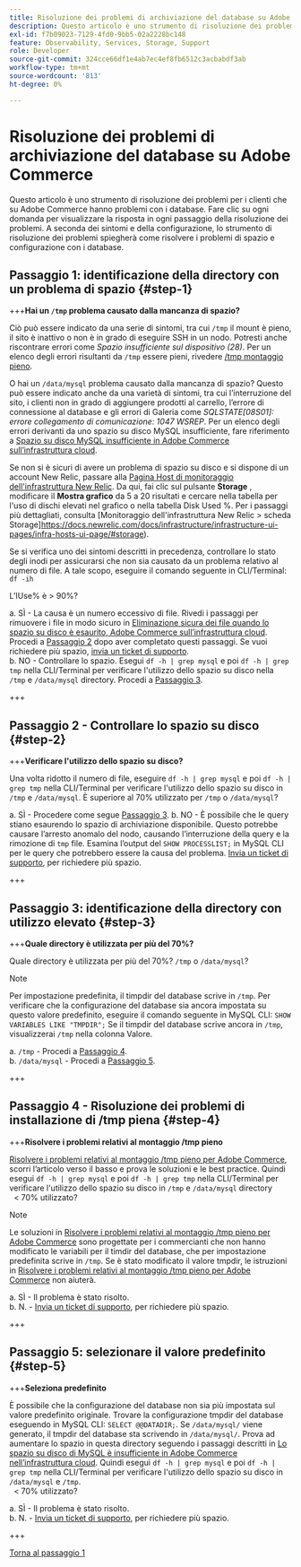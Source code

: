 ```yaml
---
title: Risoluzione dei problemi di archiviazione del database su Adobe Commerce
description: Questo articolo è uno strumento di risoluzione dei problemi per i clienti che su Adobe Commerce hanno problemi con i database. Fare clic su ogni domanda per visualizzare la risposta in ogni passaggio della risoluzione dei problemi. A seconda dei sintomi e della configurazione, lo strumento di risoluzione dei problemi spiegherà come risolvere i problemi di spazio e configurazione con i database.
exl-id: f7b09023-7129-4fd0-9bb5-02a2228bc148
feature: Observability, Services, Storage, Support
role: Developer
source-git-commit: 324cce66df1e4ab7ec4ef8fb6512c3acbabdf3ab
workflow-type: tm+mt
source-wordcount: '813'
ht-degree: 0%

---
```


# Risoluzione dei problemi di archiviazione del database su Adobe Commerce

Questo articolo è uno strumento di risoluzione dei problemi per i clienti che su Adobe Commerce hanno problemi con i database. Fare clic su ogni domanda per visualizzare la risposta in ogni passaggio della risoluzione dei problemi. A seconda dei sintomi e della configurazione, lo strumento di risoluzione dei problemi spiegherà come risolvere i problemi di spazio e configurazione con i database.

## Passaggio 1: identificazione della directory con un problema di spazio {#step-1}

+++**Hai un `/tmp` problema causato dalla mancanza di spazio?**

Ciò può essere indicato da una serie di sintomi, tra cui `/tmp` il mount è pieno, il sito è inattivo o non è in grado di eseguire SSH in un nodo. Potresti anche riscontrare errori come _Spazio insufficiente sul dispositivo (28)_. Per un elenco degli errori risultanti da `/tmp` essere pieni, rivedere [/tmp montaggio pieno](/help/troubleshooting/miscellaneous/tmp-mount-full.md).

O hai un `/data/mysql` problema causato dalla mancanza di spazio? Questo può essere indicato anche da una varietà di sintomi, tra cui l’interruzione del sito, i clienti non in grado di aggiungere prodotti al carrello, l’errore di connessione al database e gli errori di Galeria come _SQLSTATE\[08S01\]: errore collegamento di comunicazione: 1047 WSREP_. Per un elenco degli errori derivanti da uno spazio su disco MySQL insufficiente, fare riferimento a [Spazio su disco MySQL insufficiente in Adobe Commerce sull’infrastruttura cloud](/help/troubleshooting/database/mysql-disk-space-is-low-on-magento-commerce-cloud.md).

Se non si è sicuri di avere un problema di spazio su disco e si dispone di un account New Relic, passare alla [Pagina Host di monitoraggio dell&#39;infrastruttura New Relic](https://docs.newrelic.com/docs/infrastructure/infrastructure-ui-pages/infra-hosts-ui-page/). Da qui, fai clic sul pulsante **Storage** , modificare il **Mostra grafico** da 5 a 20 risultati e cercare nella tabella per l&#39;uso di dischi elevati nel grafico o nella tabella Disk Used %. Per i passaggi più dettagliati, consulta [Monitoraggio dell&#39;infrastruttura New Relic > scheda Storage]https://docs.newrelic.com/docs/infrastructure/infrastructure-ui-pages/infra-hosts-ui-page/#storage).

Se si verifica uno dei sintomi descritti in precedenza, controllare lo stato degli inodi per assicurarsi che non sia causato da un problema relativo al numero di file. A tale scopo, eseguire il comando seguente in CLI/Terminal:\
`df -ih`

L’IUse% è > 90%?

a. SÌ - La causa è un numero eccessivo di file. Rivedi i passaggi per rimuovere i file in modo sicuro in [Eliminazione sicura dei file quando lo spazio su disco è esaurito, Adobe Commerce sull’infrastruttura cloud](/help/troubleshooting/miscellaneous/safely-delete-files-when-out-of-disk-space-adobe-commerce-on-our-cloud-architecture.md). Procedi a [Passaggio 2](#step-2) dopo aver completato questi passaggi. Se vuoi richiedere più spazio, [invia un ticket di supporto](/help/help-center-guide/help-center/magento-help-center-user-guide.md#submit-ticket).\
b. NO - Controllare lo spazio. Esegui `df -h | grep mysql` e poi `df -h | grep tmp` nella CLI/Terminal per verificare l&#39;utilizzo dello spazio su disco nella `/tmp` e `/data/mysql` directory. Procedi a [Passaggio 3](#step-3).

+++

## Passaggio 2 - Controllare lo spazio su disco {#step-2}

+++**Verificare l&#39;utilizzo dello spazio su disco?**

Una volta ridotto il numero di file, eseguire `df -h | grep mysql` e poi `df -h | grep tmp` nella CLI/Terminal per verificare l&#39;utilizzo dello spazio su disco in `/tmp` e `/data/mysql`. È superiore al 70% utilizzato per `/tmp` o `/data/mysql`?

a. SÌ - Procedere come segue [Passaggio 3](#step-3).
b. NO - È possibile che le query stiano esaurendo lo spazio di archiviazione disponibile. Questo potrebbe causare l’arresto anomalo del nodo, causando l’interruzione della query e la rimozione di `tmp` file. Esamina l’output del `SHOW PROCESSLIST;` in MySQL CLI per le query che potrebbero essere la causa del problema. [Invia un ticket di supporto](/help/help-center-guide/help-center/magento-help-center-user-guide.md#submit-ticket), per richiedere più spazio.

+++

## Passaggio 3: identificazione della directory con utilizzo elevato {#step-3}

+++**Quale directory è utilizzata per più del 70%?**

Quale directory è utilizzata per più del 70%? `/tmp` o `/data/mysql`?

>[!NOTE]
>
>Per impostazione predefinita, il timpdir del database scrive in `/tmp`. Per verificare che la configurazione del database sia ancora impostata su questo valore predefinito, eseguire il comando seguente in MySQL CLI: `SHOW VARIABLES LIKE "TMPDIR";` Se il timpdir del database scrive ancora in `/tmp`, visualizzerai `/tmp` nella colonna Valore.

a. `/tmp` - Procedi a [Passaggio 4](#step-4). \
b. `/data/mysql` - Procedi a [Passaggio 5](#step-5).

+++

## Passaggio 4 - Risoluzione dei problemi di installazione di /tmp piena {#step-4}

+++**Risolvere i problemi relativi al montaggio /tmp pieno**

[Risolvere i problemi relativi al montaggio /tmp pieno per Adobe Commerce](/help/troubleshooting/miscellaneous/tmp-mount-full.md), scorri l’articolo verso il basso e prova le soluzioni e le best practice. Quindi esegui `df -h | grep mysql` e poi `df -h | grep tmp` nella CLI/Terminal per verificare l&#39;utilizzo dello spazio su disco in `/tmp` e `/data/mysql` directory\
  &lt; 70% utilizzato?

>[!NOTE]
>
>Le soluzioni in [Risolvere i problemi relativi al montaggio /tmp pieno per Adobe Commerce](/help/troubleshooting/miscellaneous/tmp-mount-full.md) sono progettate per i commercianti che non hanno modificato le variabili per il timdir del database, che per impostazione predefinita scrive in `/tmp`. Se è stato modificato il valore tmpdir, le istruzioni in [Risolvere i problemi relativi al montaggio /tmp pieno per Adobe Commerce](/help/troubleshooting/miscellaneous/tmp-mount-full.md) non aiuterà.

a. SÌ - Il problema è stato risolto. \
b. N. - [Invia un ticket di supporto](/help/help-center-guide/help-center/magento-help-center-user-guide.md#submit-ticket), per richiedere più spazio.

+++

## Passaggio 5: selezionare il valore predefinito {#step-5}

+++**Seleziona predefinito**

È possibile che la configurazione del database non sia più impostata sul valore predefinito originale. Trovare la configurazione tmpdir del database eseguendo in MySQL CLI: `SELECT @@DATADIR;`. Se `/data/mysql/` viene generato, il tmpdir del database sta scrivendo in `/data/mysql/`. Prova ad aumentare lo spazio in questa directory seguendo i passaggi descritti in [Lo spazio su disco di MySQL è insufficiente in Adobe Commerce nell’infrastruttura cloud](/help/troubleshooting/database/mysql-disk-space-is-low-on-magento-commerce-cloud.md). Quindi esegui `df -h | grep mysql` e poi `df -h | grep tmp` nella CLI/Terminal per verificare l&#39;utilizzo dello spazio su disco in `/data/mysql` e `/tmp`.\
  &lt; 70% utilizzato?

a. SÌ - Il problema è stato risolto. \
b. N. - [Invia un ticket di supporto](/help/help-center-guide/help-center/magento-help-center-user-guide.md#submit-ticket), per richiedere più spazio.

+++

[Torna al passaggio 1](#step-1)
